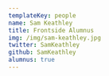```yaml
---
templateKey: people
name: Sam Keathley
title: Frontside Alumnus
img: /img/sam-keathley.jpg
twitter: SamKeathley
github: SamKeathley
alumnus: true
---
```

